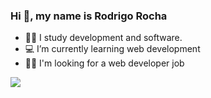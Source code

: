### Hi 👋, my name is Rodrigo Rocha



- 👨‍🎓 I study development and software.
- 💻 I’m currently learning web development
- 👨‍💻 I'm looking for a web developer job

<a href="#" >
  <img align="center" src="https://cdn.jsdelivr.net/gh/devicons/devicon/icons/linkedin/linkedin-original.svg" >
  
</a>
